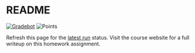 
README
=================================================

[![Gradebot](../../actions/workflows/classroom.yml/badge.svg)](../../actions/workflows/classroom.yml) ![Points](../../blob/badges/points.svg)

Refresh this page for the [latest run](actions) status. Visit the course website for a full writeup on this homework assignment.